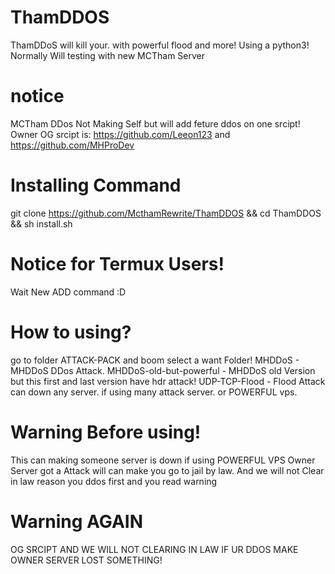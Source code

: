 # ThamDDOS
ThamDDoS will kill your. with powerful flood and more!
Using a python3! Normally Will testing with new MCTham Server
# notice
MCTham DDos Not Making Self but will add feture ddos on one srcipt!
Owner OG srcipt is:
https://github.com/Leeon123 and https://github.com/MHProDev
# Installing Command
git clone https://github.com/McthamRewrite/ThamDDOS && cd ThamDDOS && sh install.sh
# Notice for Termux Users!
Wait New ADD command :D
# How to using?
go to folder ATTACK-PACK and boom select a want Folder!
MHDDoS - MHDDoS DDos Attack.
MHDDoS-old-but-powerful - MHDDoS old Version but this first and last version have hdr attack!
UDP-TCP-Flood - Flood Attack can down any server. if using many attack server. or POWERFUL vps.
# Warning Before using!
This can making someone server is down if using POWERFUL VPS
Owner Server got a Attack will can make you go to jail by law.
And we will not Clear in law reason you ddos first and you read warning
# Warning AGAIN
OG SRCIPT AND WE WILL NOT CLEARING IN LAW IF UR DDOS MAKE OWNER SERVER LOST SOMETHING!
